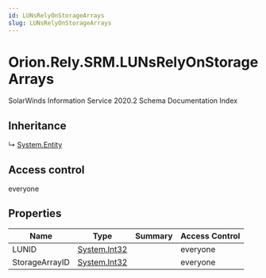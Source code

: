 ```yaml
---
id: LUNsRelyOnStorageArrays
slug: LUNsRelyOnStorageArrays
---
```


# Orion.Rely.SRM.LUNsRelyOnStorageArrays

SolarWinds Information Service 2020.2 Schema Documentation Index

## Inheritance

↳ [System.Entity](./../System/Entity)

## Access control

everyone

## Properties

| Name | Type | Summary | Access Control |
| ------ | ------ | ------ | ------ |
| LUNID | [System.Int32](https://docs.microsoft.com/en-us/dotnet/api/system.int32) |  | everyone |
| StorageArrayID | [System.Int32](https://docs.microsoft.com/en-us/dotnet/api/system.int32) |  | everyone |

